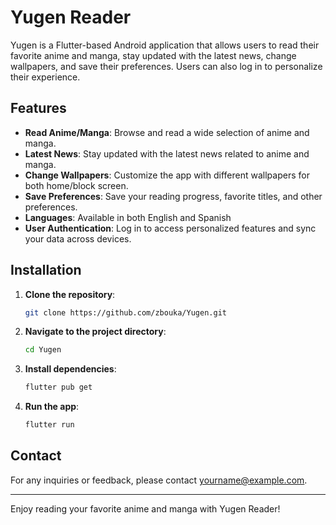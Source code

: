 # Yugen Reader

Yugen is a Flutter-based Android application that allows users to read their favorite anime and manga, stay updated with the latest news, change wallpapers, and save their preferences. Users can also log in to personalize their experience.

## Features

- **Read Anime/Manga**: Browse and read a wide selection of anime and manga.
- **Latest News**: Stay updated with the latest news related to anime and manga.
- **Change Wallpapers**: Customize the app with different wallpapers for both home/block screen.
- **Save Preferences**: Save your reading progress, favorite titles, and other preferences.
- **Languages**: Available in both English and Spanish
- **User Authentication**: Log in to access personalized features and sync your data across devices.




## Installation

1. **Clone the repository**:
    ```bash
    git clone https://github.com/zbouka/Yugen.git
    ```
2. **Navigate to the project directory**:
    ```bash
    cd Yugen
    ```
3. **Install dependencies**:
    ```bash
    flutter pub get
    ```
4. **Run the app**:
    ```bash
    flutter run
    ```




## Contact

For any inquiries or feedback, please contact yourname@example.com.

---

Enjoy reading your favorite anime and manga with Yugen Reader!
